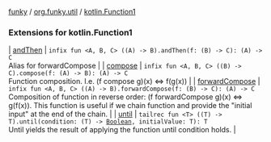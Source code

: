 [funky](../../index.md) / [org.funky.util](../index.md) / [kotlin.Function1](.)

### Extensions for kotlin.Function1

| [andThen](and-then.md) | `infix fun <A, B, C> ((A) -> B).andThen(f: (B) -> C): (A) -> C`<br>Alias for forwardCompose |
| [compose](compose.md) | `infix fun <A, B, C> ((B) -> C).compose(f: (A) -> B): (A) -> C`<br>Function composition. I.e. (f compose g)(x) &lt;=&gt; f(g(x)) |
| [forwardCompose](forward-compose.md) | `infix fun <A, B, C> ((A) -> B).forwardCompose(f: (B) -> C): (A) -> C`<br>Composition of function in reverse order: (f forwardCompose g)(x) &lt;=&gt; g(f(x)). This function is useful if we chain function and provide the "initial input" at the end of the chain. |
| [until](until.md) | `tailrec fun <T> ((T) -> T).until(condition: (T) -> `[`Boolean`](https://kotlinlang.org/api/latest/jvm/stdlib/kotlin/-boolean/index.html)`, initialValue: T): T`<br>Until yields the result of applying the function until condition holds. |

